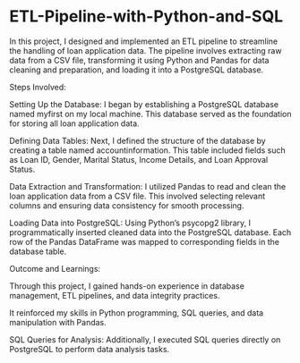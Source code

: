 # ETL-Pipeline-with-Python-and-SQL

In this project, I designed and implemented an ETL pipeline to streamline the handling of loan application data. The pipeline involves extracting raw data from a CSV file, transforming it using Python and Pandas for data cleaning and preparation, and loading it into a PostgreSQL database.

Steps Involved:

Setting Up the Database:
I began by establishing a PostgreSQL database named myfirst on my local machine. This database served as the foundation for storing all loan application data.

Defining Data Tables:
Next, I defined the structure of the database by creating a table named accountinformation. This table included fields such as Loan ID, Gender, Marital Status, Income Details, and Loan Approval Status.

Data Extraction and Transformation:
I utilized Pandas to read and clean the loan application data from a CSV file. This involved selecting relevant columns and ensuring data consistency for smooth processing.

Loading Data into PostgreSQL:
Using Python’s psycopg2 library, I programmatically inserted cleaned data into the PostgreSQL database. Each row of the Pandas DataFrame was mapped to corresponding fields in the database table.

Outcome and Learnings:

Through this project, I gained hands-on experience in database management, ETL pipelines, and data integrity practices.

It reinforced my skills in Python programming, SQL queries, and data manipulation with Pandas.

SQL Queries for Analysis:
Additionally, I executed SQL queries directly on PostgreSQL to perform data analysis tasks. 
